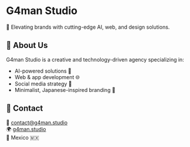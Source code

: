 # G4man Studio
🚀 Elevating brands with cutting-edge AI, web, and design solutions.

## 🌟 About Us
G4man Studio is a creative and technology-driven agency specializing in:
- AI-powered solutions 🤖
- Web & app development 🌐
- Social media strategy 📱
- Minimalist, Japanese-inspired branding 🎨

## 📩 Contact
📧 contact@g4man.studio  
🌍 [g4man.studio](https://g4man.studio)  
📍 Mexico 🇲🇽

